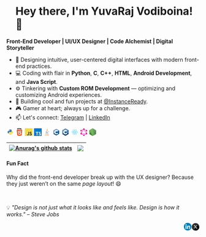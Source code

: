 <div id="toc">
  <ul style="list-style: none">
    <summary>
      <h1> Hey there, I'm YuvaRaj Vodiboina! 👋 </h1>
    </summary>
  </ul>
</div>


**Front-End Developer | UI/UX Designer | Code Alchemist | Digital Storyteller**

- 🎨 Designing intuitive, user-centered digital interfaces with modern front-end practices.
- 💻 Coding with flair in **Python**, **C**, **C++**, **HTML**, **Android Development**, and **Java Script**.
- ⚙️ Tinkering with **Custom ROM Development** — optimizing and customizing Android experiences.
- 🚀 Building cool and fun projects at [@InstanceReady](https://github.com/InstanceReady).
- 🎮 Gamer at heart; always up for a challenge.
- 📫 Let's connect: [Telegram](https://t.me/Atom_Yr) | [LinkedIn](https://www.linkedin.com/in/yuvarajvodiboina)

<code><img height="20" alt="python" src="https://raw.githubusercontent.com/github/explore/main/topics/python/python.png"></code>
<code><img height="20" alt="html" src="https://raw.githubusercontent.com/github/explore/main/topics/html/html.png"></code>
<code><img height="20" alt="javascript" src="https://raw.githubusercontent.com/github/explore/80688e429a7d4ef2fca1e82350fe8e3517d3494d/topics/javascript/javascript.png"></code>
<code><img height="20" alt="typescript" src="https://raw.githubusercontent.com/github/explore/80688e429a7d4ef2fca1e82350fe8e3517d3494d/topics/typescript/typescript.png"></code>
<code><img height="20" alt="java" src="https://raw.githubusercontent.com/github/explore/main/topics/java/java.png"></code>
<code><img height="20" alt="c" src="https://raw.githubusercontent.com/github/explore/main/topics/c/c.png"></code>
<code><img height="20" alt="c++" src="https://raw.githubusercontent.com/github/explore/main/topics/cpp/cpp.png"></code>
<code><img height="20" alt="react" src="https://raw.githubusercontent.com/github/explore/80688e429a7d4ef2fca1e82350fe8e3517d3494d/topics/react/react.png"></code>
<code><img height="20" alt="graphql" src="https://raw.githubusercontent.com/github/explore/5c058a388828bb5fde0bcafd4bc867b5bb3f26f3/topics/graphql/graphql.png"></code>
<code><img height="20" alt="nodejs" src="https://raw.githubusercontent.com/github/explore/80688e429a7d4ef2fca1e82350fe8e3517d3494d/topics/nodejs/nodejs.png"></code>   


| <a href="https://github.com/YuvaRajAF/github-readme-stats"><img align="center" src="https://github-readme-stats.vercel.app/api?username=YuvaRajAF&show_icons=true&include_all_commits=true&theme=buefy&hide_border=true" alt="Anurag's github stats" /></a> | <a href="https://github.com/YuvaRajAF/github-readme-stats"><img align="center" src="https://github-readme-stats.vercel.app/api/top-langs/?username=YuvaRajAF&layout=compact&theme=buefy&hide_border=true" /></a> |
| ------------- | ------------- |


#### Fun Fact

Why did the front-end developer break up with the UX designer? Because they just weren’t on the same *page layout*! 😄

<br />

💡 _"Design is not just what it looks like and feels like. Design is how it works." – Steve Jobs_


<a href="https://x.com/yuvaraj_vodi">
  <img align="right" alt="Yuvaraj | Twitter" width="21px" src="https://raw.githubusercontent.com/YuvaRajAF/YuvaRajAF/main/assets/x.png" />
</a>
<a href="https://www.linkedin.com/in/yuvarajvodiboina/">
  <img align="right" alt="Yuvaraj | Linkedin" width="20px" src="https://raw.githubusercontent.com/YuvaRajAF/YuvaRajAF/main/assets/linkedin.png" />
</a>
